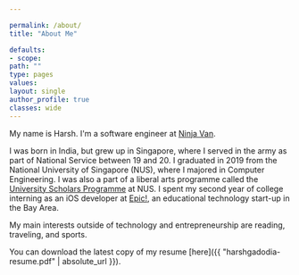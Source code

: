 ```yaml
---

permalink: /about/
title: "About Me"

defaults:
- scope:
path: ""
type: pages
values:
layout: single
author_profile: true
classes: wide
---
```


My name is Harsh. I'm a software engineer at [Ninja Van](https://www.ninjavan.co).

I was born in India, but grew up in Singapore, where I served in the army as part of National Service between 19 and 20. I graduated in 2019 from the National University of Singapore (NUS), where I majored in Computer Engineering. I was also a part of a liberal arts programme called the [University Scholars Programme](http://www.usp.nus.edu.sg) at NUS. I spent my second year of college interning as an iOS developer at [Epic!](www.getepic.com), an educational technology start-up in the Bay Area. 

My main interests outside of technology and entrepreneurship are reading, traveling, and sports.

You can download the latest copy of my resume [here]({{ "harshgadodia-resume.pdf" | absolute_url }}).
